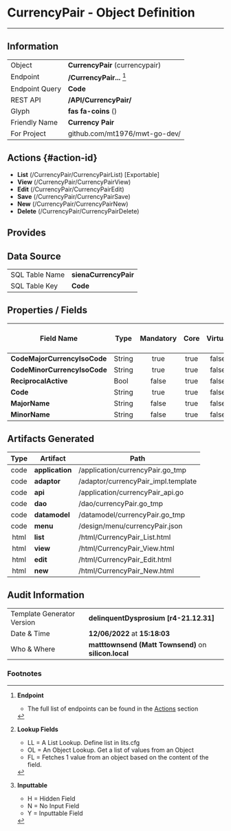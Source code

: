 # **CurrencyPair** - Object Definition
---
##  Information
|   |   |
|---|---|
|Object         |**CurrencyPair** (currencypair) |
|Endpoint 	    |**/CurrencyPair...** [^1]|
|Endpoint Query |**Code**|
|REST API|**/API/CurrencyPair/**|
Glyph|**fas fa-coins** ()
Friendly Name|**Currency Pair**|
|For Project    |github.com/mt1976/mwt-go-dev/|

##  Actions {#action-id}
* **List** (/CurrencyPair/CurrencyPairList) [Exportable]
* **View** (/CurrencyPair/CurrencyPairView)
* **Edit** (/CurrencyPair/CurrencyPairEdit)
* **Save** (/CurrencyPair/CurrencyPairSave)
* **New** (/CurrencyPair/CurrencyPairNew)
* **Delete** (/CurrencyPair/CurrencyPairDelete)







##  Provides







##  Data Source 
|   |   |
|---|---|
SQL Table Name       | **sienaCurrencyPair**
SQL Table Key | **Code**



##  Properties / Fields
| Field Name| Type | Mandatory | Core | Virtual | Overide | Lookup [^2]| Lookup Object      | Lookup Field Source         | Lookup Return Value                | Inputable [^3]|DB Column|Default Value|
| -- | --  | :--: | :--: | :--: |:--: |:--: |:--: |-- |-- |:--: |-- | --|
|**CodeMajorCurrencyIsoCode**|String|true|true|false|false|||||Y|CodeMajorCurrencyIsoCode||
|**CodeMinorCurrencyIsoCode**|String|true|true|false|false|||||Y|CodeMinorCurrencyIsoCode||
|**ReciprocalActive**|Bool|false|true|false|false|||||Y|ReciprocalActive|True|
|**Code**|String|true|true|false|false|||||Y|Code||
|**MajorName**|String|false|true|false|false|||||Y|MajorName||
|**MinorName**|String|false|true|false|false|||||Y|MinorName||


##  Artifacts Generated
| Type | Artifact | Path|
| :--: | -- | -- |
| code | **application** | /application/currencyPair.go_tmp |
| code | **adaptor** | /adaptor/currencyPair_impl.template |
| code | **api** | /application/currencyPair_api.go |
| code | **dao** | /dao/currencyPair.go_tmp |
| code | **datamodel** | /datamodel/currencyPair.go_tmp |
| code | **menu** | /design/menu/currencyPair.json |
| html | **list** | /html/CurrencyPair_List.html |
| html | **view** | /html/CurrencyPair_View.html |
| html | **edit** | /html/CurrencyPair_Edit.html |
| html | **new** | /html/CurrencyPair_New.html |


## Audit Information
|   |   |
|---|---|
Template Generator Version   | **delinquentDysprosium [r4-21.12.31]**
Date & Time		     | **12/06/2022** at **15:18:03**
Who & Where		     | **matttownsend (Matt Townsend)** on **silicon.local**

### Footnotes
[^1]: **Endpoint**
    * The full list of endpoints can be found in the [Actions](#action-id) section
[^2]: **Lookup Fields**
    * LL = A List Lookup. Define list in lits.cfg
    * OL = An Object Lookup. Get a list of values from an Object
    * FL = Fetches 1 value from an object based on the content of the field. 
[^3]: **Inputtable**   
    * H = Hidden Field
    * N = No Input Field
    * Y = Inputtable Field